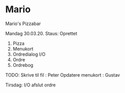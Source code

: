 # Mario
Mario's Pizzabar

Mandag 30.03.20.
Staus:
Oprettet 
1. Pizza
2. Menukort
3. Ordredialog I/O
4. Ordre
5. Ordrebog

TODO:
Skrive til fil : Peter
Opdatere menukort : Gustav

Tirsdag:
I/O afslut ordre


